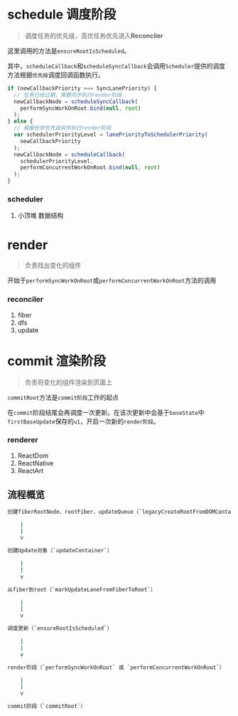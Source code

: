 # schedule 调度阶段

> 调度任务的优先级，高优任务优先进入**Reconciler**

这里调用的方法是`ensureRootIsScheduled`。

其中，`scheduleCallback`和`scheduleSyncCallback`会调用`Scheduler`提供的调度方法根据`优先级`调度回调函数执行。

```js
if (newCallbackPriority === SyncLanePriority) {
  // 任务已经过期，需要同步执行render阶段
  newCallbackNode = scheduleSyncCallback(
    performSyncWorkOnRoot.bind(null, root)
  );
} else {
  // 根据任务优先级异步执行render阶段
  var schedulerPriorityLevel = lanePriorityToSchedulerPriority(
    newCallbackPriority
  );
  newCallbackNode = scheduleCallback(
    schedulerPriorityLevel,
    performConcurrentWorkOnRoot.bind(null, root)
  );
}
```

### scheduler

1. 小顶堆 数据结构

# render

> 负责找出变化的组件

开始于`performSyncWorkOnRoot`或`performConcurrentWorkOnRoot`方法的调用

### reconciler

1. fiber
2. dfs
3. update

# commit 渲染阶段

> 负责将变化的组件渲染到页面上

`commitRoot`方法是`commit阶段`工作的起点

在`commit`阶段结尾会再调度一次更新。在该次更新中会基于`baseState`中`firstBaseUpdate`保存的`u1`，开启一次新的`render阶段`。

### renderer

1. ReactDom
2. ReactNative
3. ReactArt

## 流程概览

```sh
创建fiberRootNode、rootFiber、updateQueue（`legacyCreateRootFromDOMContainer`）

    |
    |
    v

创建Update对象（`updateContainer`）

    |
    |
    v

从fiber到root（`markUpdateLaneFromFiberToRoot`）

    |
    |
    v

调度更新（`ensureRootIsScheduled`）

    |
    |
    v

render阶段（`performSyncWorkOnRoot` 或 `performConcurrentWorkOnRoot`）

    |
    |
    v

commit阶段（`commitRoot`）
```